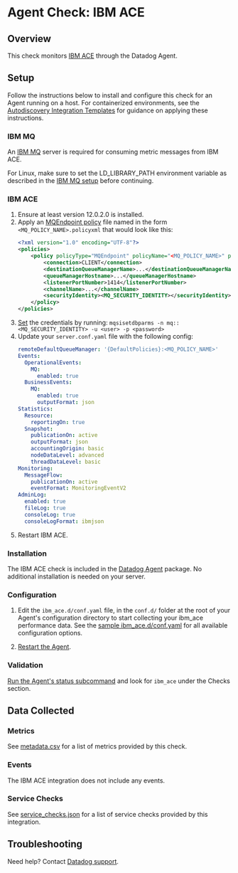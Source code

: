 # Agent Check: IBM ACE

## Overview

This check monitors [IBM ACE][1] through the Datadog Agent.

## Setup

Follow the instructions below to install and configure this check for an Agent running on a host. For containerized environments, see the [Autodiscovery Integration Templates][3] for guidance on applying these instructions.

### IBM MQ

An [IBM MQ][10] server is required for consuming metric messages from IBM ACE.

<div class="alert alert-warning">
For Linux, make sure to set the LD_LIBRARY_PATH environment variable as described in the <a href="https://docs.datadoghq.com/integrations/ibm_mq/">IBM MQ setup</a> before continuing.
</div>

### IBM ACE

1. Ensure at least version 12.0.2.0 is installed.
2. Apply an [MQEndpoint policy][11] file named in the form `<MQ_POLICY_NAME>.policyxml` that would look like this:
    ```xml
    <?xml version="1.0" encoding="UTF-8"?>
    <policies>
        <policy policyType="MQEndpoint" policyName="<MQ_POLICY_NAME>" policyTemplate="MQEndpoint">
            <connection>CLIENT</connection>
            <destinationQueueManagerName>...</destinationQueueManagerName>
            <queueManagerHostname>...</queueManagerHostname>
            <listenerPortNumber>1414</listenerPortNumber>
            <channelName>...</channelName>
            <securityIdentity><MQ_SECURITY_IDENTITY></securityIdentity>
        </policy>
    </policies>
    ```
3. [Set][12] the credentials by running: `mqsisetdbparms -n mq::<MQ_SECURITY_IDENTITY> -u <user> -p <password>`
4. Update your `server.conf.yaml` file with the following config:
    ```yaml
    remoteDefaultQueueManager: '{DefaultPolicies}:<MQ_POLICY_NAME>'
    Events:
      OperationalEvents:
        MQ:
          enabled: true
      BusinessEvents:
        MQ:
          enabled: true
          outputFormat: json
    Statistics:
      Resource:
        reportingOn: true
      Snapshot:
        publicationOn: active
        outputFormat: json
        accountingOrigin: basic
        nodeDataLevel: advanced
        threadDataLevel: basic
    Monitoring:
      MessageFlow:
        publicationOn: active
        eventFormat: MonitoringEventV2
    AdminLog:
      enabled: true
      fileLog: true
      consoleLog: true
      consoleLogFormat: ibmjson
    ```
5. Restart IBM ACE.

### Installation

The IBM ACE check is included in the [Datadog Agent][2] package.
No additional installation is needed on your server.

### Configuration

1. Edit the `ibm_ace.d/conf.yaml` file, in the `conf.d/` folder at the root of your Agent's configuration directory to start collecting your ibm_ace performance data. See the [sample ibm_ace.d/conf.yaml][4] for all available configuration options.

2. [Restart the Agent][5].

### Validation

[Run the Agent's status subcommand][6] and look for `ibm_ace` under the Checks section.

## Data Collected

### Metrics

See [metadata.csv][7] for a list of metrics provided by this check.

### Events

The IBM ACE integration does not include any events.

### Service Checks

See [service_checks.json][8] for a list of service checks provided by this integration.

## Troubleshooting

Need help? Contact [Datadog support][9].


[1]: https://www.ibm.com/docs/en/app-connect/12.0?topic=overview-app-connect-enterprise-introduction
[2]: https://app.datadoghq.com/account/settings#agent
[3]: https://docs.datadoghq.com/agent/kubernetes/integrations/
[4]: https://github.com/DataDog/integrations-core/blob/master/ibm_ace/datadog_checks/ibm_ace/data/conf.yaml.example
[5]: https://docs.datadoghq.com/agent/guide/agent-commands/#start-stop-and-restart-the-agent
[6]: https://docs.datadoghq.com/agent/guide/agent-commands/#agent-status-and-information
[7]: https://github.com/DataDog/integrations-core/blob/master/ibm_ace/metadata.csv
[8]: https://github.com/DataDog/integrations-core/blob/master/ibm_ace/assets/service_checks.json
[9]: https://docs.datadoghq.com/help/
[10]: https://www.ibm.com/products/mq
[11]: https://www.ibm.com/docs/en/app-connect/12.0?topic=properties-mqendpoint-policy
[12]: https://www.ibm.com/docs/en/app-connect/12.0?topic=mq-connecting-secured-queue-manager
